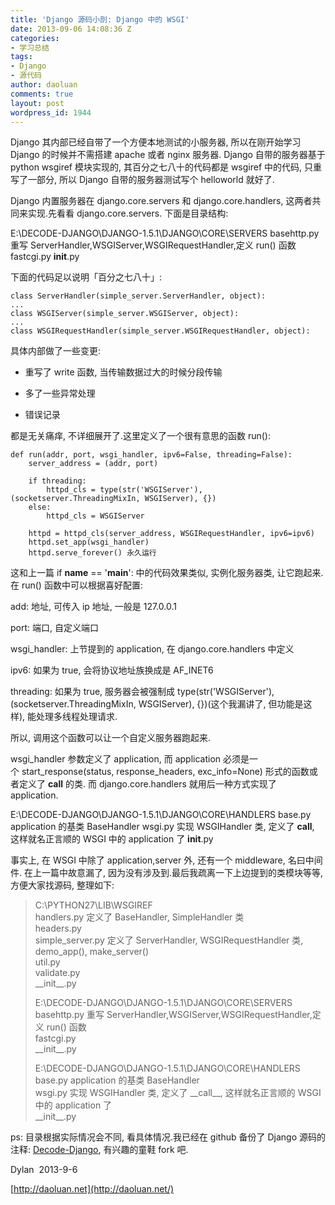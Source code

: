 ```yaml
---
title: 'Django 源码小剖: Django 中的 WSGI'
date: 2013-09-06 14:08:36 Z
categories:
- 学习总结
tags:
- Django
- 源代码
author: daoluan
comments: true
layout: post
wordpress_id: 1944
---
```


Django 其内部已经自带了一个方便本地测试的小服务器, 所以在刚开始学习 Django 的时候并不需搭建 apache 或者 nginx 服务器. Django 自带的服务器基于 python wsgiref 模块实现的, 其百分之七八十的代码都是 wsgiref 中的代码, 只重写了一部分, 所以 Django 自带的服务器测试写个 helloworld 就好了.

Django 内置服务器在 django.core.servers 和 django.core.handlers, 这两者共同来实现.先看看 django.core.servers. 下面是目录结构:

E:\DECODE-DJANGO\DJANGO-1.5.1\DJANGO\CORE\SERVERS
basehttp.py 重写 ServerHandler,WSGIServer,WSGIRequestHandler,定义 run() 函数
fastcgi.py
__init__.py

下面的代码足以说明「百分之七八十」:


    class ServerHandler(simple_server.ServerHandler, object):
    ...
    class WSGIServer(simple_server.WSGIServer, object):
    ...
    class WSGIRequestHandler(simple_server.WSGIRequestHandler, object):


具体内部做了一些变更:




  * 重写了 write 函数, 当传输数据过大的时候分段传输


  * 多了一些异常处理


  * 错误记录


都是无关痛痒, 不详细展开了.这里定义了一个很有意思的函数 run():


    def run(addr, port, wsgi_handler, ipv6=False, threading=False):
        server_address = (addr, port)

        if threading:
            httpd_cls = type(str('WSGIServer'), (socketserver.ThreadingMixIn, WSGIServer), {})
        else:
            httpd_cls = WSGIServer

        httpd = httpd_cls(server_address, WSGIRequestHandler, ipv6=ipv6)
        httpd.set_app(wsgi_handler)
        httpd.serve_forever() 永久运行


这和上一篇 if __name__ == '__main__': 中的代码效果类似, 实例化服务器类, 让它跑起来. 在 run() 函数中可以根据喜好配置:

add: 地址, 可传入 ip 地址, 一般是 127.0.0.1

port: 端口, 自定义端口

wsgi_handler: 上节提到的 application, 在 django.core.handlers 中定义

ipv6: 如果为 true, 会将协议地址族换成是 AF_INET6

threading: 如果为 true, 服务器会被强制成 type(str('WSGIServer'), (socketserver.ThreadingMixIn, WSGIServer), {})(这个我漏讲了, 但功能是这样), 能处理多线程处理请求.

所以, 调用这个函数可以让一个自定义服务器跑起来.

wsgi_handler 参数定义了 application, 而 application 必须是一个 start_response(status, response_headers, exc_info=None) 形式的函数或者定义了 __call__ 的类. 而 django.core.handlers 就用后一种方式实现了 application.

E:\DECODE-DJANGO\DJANGO-1.5.1\DJANGO\CORE\HANDLERS
base.py application 的基类 BaseHandler
wsgi.py 实现 WSGIHandler 类, 定义了 __call__, 这样就名正言顺的 WSGI 中的 application 了
__init__.py

事实上, 在 WSGI 中除了 application,server 外, 还有一个 middleware, 名曰中间件. 在上一篇中故意漏了, 因为没有涉及到.最后我疏离一下上边提到的类模块等等, 方便大家找源码, 整理如下:


<blockquote><p>C:\PYTHON27\LIB\WSGIREF<br>
handlers.py 定义了 BaseHandler,&nbsp;SimpleHandler 类<br>
headers.py<br>
simple_server.py&nbsp;定义了&nbsp;ServerHandler,&nbsp;WSGIRequestHandler 类, demo_app(), make_server()<br>
util.py<br>
validate.py<br>
__init__.py</p>
<p>E:\DECODE-DJANGO\DJANGO-1.5.1\DJANGO\CORE\SERVERS<br>
basehttp.py 重写 ServerHandler,WSGIServer,WSGIRequestHandler,定义 run() 函数<br>
fastcgi.py<br>
__init__.py</p>
<p>E:\DECODE-DJANGO\DJANGO-1.5.1\DJANGO\CORE\HANDLERS<br>
base.py application 的基类 BaseHandler<br>
wsgi.py 实现&nbsp;WSGIHandler 类, 定义了 __call__, 这样就名正言顺的 WSGI 中的 application 了<br>
__init__.py</p></blockquote>


ps: 目录根据实际情况会不同, 看具体情况.我已经在 github 备份了 Django 源码的注释: [Decode-Django](https://github.com/daoluan/Decode-Django), 有兴趣的童鞋 fork 吧.

Dylan  2013-9-6

[http://daoluan.net](http://daoluan.net/)
